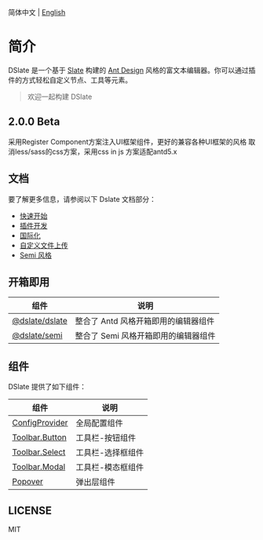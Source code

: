 简体中文 | [English](./README.en-US.md)

# 简介

DSlate 是一个基于 [Slate](https://github.com/ianstormtaylor/slate) 构建的 [Ant Design](https://github.com/ant-design/ant-design/) 风格的富文本编辑器。你可以通过插件的方式轻松自定义节点、工具等元素。

> 欢迎一起构建 DSlate

## 2.0.0 Beta

采用Register Component方案注入UI框架组件，更好的兼容各种UI框架的风格
取消less/sass的css方案，采用css in js 方案适配antd5.x

## 文档

要了解更多信息，请参阅以下 Dslate 文档部分：

- [快速开始](https://rojer95.github.io/dslate/#/docs/getting-started)
- [插件开发](https://rojer95.github.io/dslate/#/docs/plugin)
- [国际化](https://rojer95.github.io/dslate/#/docs/locale)
- [自定义文件上传](https://rojer95.github.io/dslate/#/docs/upload)
- [Semi 风格](https://rojer95.github.io/dslate/#/docs/semi)

## 开箱即用

| 组件 | 说明 |
| --- | --- |
| [@dslate/dslate](https://www.npmjs.com/package/@dslate/dslate) | 整合了 Antd 风格开箱即用的编辑器组件 |
| [@dslate/semi](https://www.npmjs.com/package/@dslate/semi) | 整合了 Semi 风格开箱即用的编辑器组件 |

## 组件

DSlate 提供了如下组件：

| 组件 | 说明 |
| --- | --- |
| [ConfigProvider](https://rojer95.github.io/dslate/#/components/config) | 全局配置组件 |
| [Toolbar.Button](https://rojer95.github.io/dslate/#/components/toolbar/toolbar-button) | 工具栏-按钮组件 |
| [Toolbar.Select](https://rojer95.github.io/dslate/#/components/toolbar/toolbar-select) | 工具栏-选择框组件 |
| [Toolbar.Modal](https://rojer95.github.io/dslate/#/components/toolbar/toolbar-modal) | 工具栏-模态框组件 |
| [Popover](https://rojer95.github.io/dslate/#/components/popover) | 弹出层组件 |

## LICENSE

MIT
